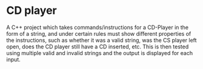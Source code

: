 # CD player

A C++ project which takes commands/instructions for a CD-Player in the form of a string, and under certain rules must show different properties of the instructions, such as whether it was a valid string, was the CS player left open, does the CD player still have a CD inserted, etc. This is then tested using multiple valid and invalid strings and the output is displayed for each input.
